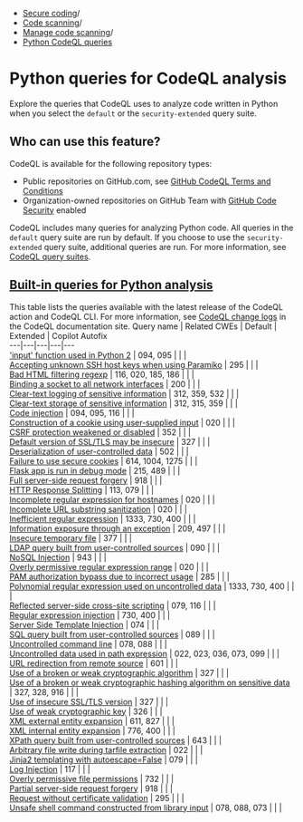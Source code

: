   * [Secure coding](https://docs.github.com/en/code-security "Secure coding")/
  * [Code scanning](https://docs.github.com/en/code-security/code-scanning "Code scanning")/
  * [Manage code scanning](https://docs.github.com/en/code-security/code-scanning/managing-your-code-scanning-configuration "Manage code scanning")/
  * [Python CodeQL queries](https://docs.github.com/en/code-security/code-scanning/managing-your-code-scanning-configuration/python-built-in-queries "Python CodeQL queries")


# Python queries for CodeQL analysis
Explore the queries that CodeQL uses to analyze code written in Python when you select the `default` or the `security-extended` query suite.
## Who can use this feature?
CodeQL is available for the following repository types:
  * Public repositories on GitHub.com, see [GitHub CodeQL Terms and Conditions](https://github.com/github/codeql-cli-binaries/blob/main/LICENSE.md)
  * Organization-owned repositories on GitHub Team with [GitHub Code Security](https://docs.github.com/en/get-started/learning-about-github/about-github-advanced-security) enabled


CodeQL includes many queries for analyzing Python code. All queries in the `default` query suite are run by default. If you choose to use the `security-extended` query suite, additional queries are run. For more information, see [CodeQL query suites](https://docs.github.com/en/code-security/code-scanning/managing-your-code-scanning-configuration/built-in-codeql-query-suites).
## [Built-in queries for Python analysis](https://docs.github.com/en/code-security/code-scanning/managing-your-code-scanning-configuration/python-built-in-queries#built-in-queries-for-python-analysis)
This table lists the queries available with the latest release of the CodeQL action and CodeQL CLI. For more information, see [CodeQL change logs](https://codeql.github.com/docs/codeql-overview/codeql-changelog/) in the CodeQL documentation site.
Query name | Related CWEs | Default | Extended | Copilot Autofix  
---|---|---|---|---  
['input' function used in Python 2](https://codeql.github.com/codeql-query-help/python/py-use-of-input/) | 094, 095 |  |  |   
[Accepting unknown SSH host keys when using Paramiko](https://codeql.github.com/codeql-query-help/python/py-paramiko-missing-host-key-validation/) | 295 |  |  |   
[Bad HTML filtering regexp](https://codeql.github.com/codeql-query-help/python/py-bad-tag-filter/) | 116, 020, 185, 186 |  |  |   
[Binding a socket to all network interfaces](https://codeql.github.com/codeql-query-help/python/py-bind-socket-all-network-interfaces/) | 200 |  |  |   
[Clear-text logging of sensitive information](https://codeql.github.com/codeql-query-help/python/py-clear-text-logging-sensitive-data/) | 312, 359, 532 |  |  |   
[Clear-text storage of sensitive information](https://codeql.github.com/codeql-query-help/python/py-clear-text-storage-sensitive-data/) | 312, 315, 359 |  |  |   
[Code injection](https://codeql.github.com/codeql-query-help/python/py-code-injection/) | 094, 095, 116 |  |  |   
[Construction of a cookie using user-supplied input](https://codeql.github.com/codeql-query-help/python/py-cookie-injection/) | 020 |  |  |   
[CSRF protection weakened or disabled](https://codeql.github.com/codeql-query-help/python/py-csrf-protection-disabled/) | 352 |  |  |   
[Default version of SSL/TLS may be insecure](https://codeql.github.com/codeql-query-help/python/py-insecure-default-protocol/) | 327 |  |  |   
[Deserialization of user-controlled data](https://codeql.github.com/codeql-query-help/python/py-unsafe-deserialization/) | 502 |  |  |   
[Failure to use secure cookies](https://codeql.github.com/codeql-query-help/python/py-insecure-cookie/) | 614, 1004, 1275 |  |  |   
[Flask app is run in debug mode](https://codeql.github.com/codeql-query-help/python/py-flask-debug/) | 215, 489 |  |  |   
[Full server-side request forgery](https://codeql.github.com/codeql-query-help/python/py-full-ssrf/) | 918 |  |  |   
[HTTP Response Splitting](https://codeql.github.com/codeql-query-help/python/py-http-response-splitting/) | 113, 079 |  |  |   
[Incomplete regular expression for hostnames](https://codeql.github.com/codeql-query-help/python/py-incomplete-hostname-regexp/) | 020 |  |  |   
[Incomplete URL substring sanitization](https://codeql.github.com/codeql-query-help/python/py-incomplete-url-substring-sanitization/) | 020 |  |  |   
[Inefficient regular expression](https://codeql.github.com/codeql-query-help/python/py-redos/) | 1333, 730, 400 |  |  |   
[Information exposure through an exception](https://codeql.github.com/codeql-query-help/python/py-stack-trace-exposure/) | 209, 497 |  |  |   
[Insecure temporary file](https://codeql.github.com/codeql-query-help/python/py-insecure-temporary-file/) | 377 |  |  |   
[LDAP query built from user-controlled sources](https://codeql.github.com/codeql-query-help/python/py-ldap-injection/) | 090 |  |  |   
[NoSQL Injection](https://codeql.github.com/codeql-query-help/python/py-nosql-injection/) | 943 |  |  |   
[Overly permissive regular expression range](https://codeql.github.com/codeql-query-help/python/py-overly-large-range/) | 020 |  |  |   
[PAM authorization bypass due to incorrect usage](https://codeql.github.com/codeql-query-help/python/py-pam-auth-bypass/) | 285 |  |  |   
[Polynomial regular expression used on uncontrolled data](https://codeql.github.com/codeql-query-help/python/py-polynomial-redos/) | 1333, 730, 400 |  |  |   
[Reflected server-side cross-site scripting](https://codeql.github.com/codeql-query-help/python/py-reflective-xss/) | 079, 116 |  |  |   
[Regular expression injection](https://codeql.github.com/codeql-query-help/python/py-regex-injection/) | 730, 400 |  |  |   
[Server Side Template Injection](https://codeql.github.com/codeql-query-help/python/py-template-injection/) | 074 |  |  |   
[SQL query built from user-controlled sources](https://codeql.github.com/codeql-query-help/python/py-sql-injection/) | 089 |  |  |   
[Uncontrolled command line](https://codeql.github.com/codeql-query-help/python/py-command-line-injection/) | 078, 088 |  |  |   
[Uncontrolled data used in path expression](https://codeql.github.com/codeql-query-help/python/py-path-injection/) | 022, 023, 036, 073, 099 |  |  |   
[URL redirection from remote source](https://codeql.github.com/codeql-query-help/python/py-url-redirection/) | 601 |  |  |   
[Use of a broken or weak cryptographic algorithm](https://codeql.github.com/codeql-query-help/python/py-weak-cryptographic-algorithm/) | 327 |  |  |   
[Use of a broken or weak cryptographic hashing algorithm on sensitive data](https://codeql.github.com/codeql-query-help/python/py-weak-sensitive-data-hashing/) | 327, 328, 916 |  |  |   
[Use of insecure SSL/TLS version](https://codeql.github.com/codeql-query-help/python/py-insecure-protocol/) | 327 |  |  |   
[Use of weak cryptographic key](https://codeql.github.com/codeql-query-help/python/py-weak-crypto-key/) | 326 |  |  |   
[XML external entity expansion](https://codeql.github.com/codeql-query-help/python/py-xxe/) | 611, 827 |  |  |   
[XML internal entity expansion](https://codeql.github.com/codeql-query-help/python/py-xml-bomb/) | 776, 400 |  |  |   
[XPath query built from user-controlled sources](https://codeql.github.com/codeql-query-help/python/py-xpath-injection/) | 643 |  |  |   
[Arbitrary file write during tarfile extraction](https://codeql.github.com/codeql-query-help/python/py-tarslip/) | 022 |  |  |   
[Jinja2 templating with autoescape=False](https://codeql.github.com/codeql-query-help/python/py-jinja2-autoescape-false/) | 079 |  |  |   
[Log Injection](https://codeql.github.com/codeql-query-help/python/py-log-injection/) | 117 |  |  |   
[Overly permissive file permissions](https://codeql.github.com/codeql-query-help/python/py-overly-permissive-file/) | 732 |  |  |   
[Partial server-side request forgery](https://codeql.github.com/codeql-query-help/python/py-partial-ssrf/) | 918 |  |  |   
[Request without certificate validation](https://codeql.github.com/codeql-query-help/python/py-request-without-cert-validation/) | 295 |  |  |   
[Unsafe shell command constructed from library input](https://codeql.github.com/codeql-query-help/python/py-shell-command-constructed-from-input/) | 078, 088, 073 |  |  | 
